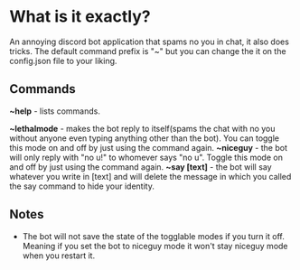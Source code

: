 # What is it exactly?
An annoying discord bot application that spams no you in chat, it also does tricks.
The default command prefix is "~" but you can change the it on the config.json file to your liking.

## Commands
**~help** - lists commands.

**~lethalmode** - makes the bot reply to itself(spams the chat with no you without anyone even typing anything other than the bot). You can toggle this mode on and off by just using the command again.
**~niceguy** - the bot will only reply with "no u!" to whomever says "no u". Toggle this mode on and off by just using the command again.
**~say [text]** - the bot will say whatever you write in [text] and will delete the message in which you called the say command to hide your identity.

## Notes
- The bot will not save the state of the togglable modes if you turn it off. Meaning if you set the bot to niceguy mode it won't stay niceguy mode when you restart it.



